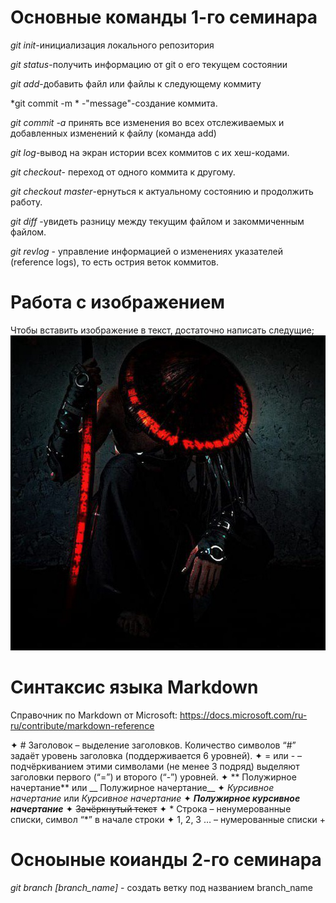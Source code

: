 # Основные команды 1-го семинара
 *git init*-инициализация локального репозитория


 *git status*-получить информацию от git о его текущем состоянии

 *git add*-добавить файл или файлы к следующему коммиту

 *git commit -m * -"message"-создание коммита.

  *git commit -a* принять все изменения во всех отслеживаемых и добавленных изменений к файлу (команда add)

 *git log*-вывод на экран истории всех коммитов с их хеш-кодами.
 
 *git checkout*- переход от одного коммита к другому.

 *git checkout master*-ернуться к актуальному состоянию и продолжить работу.

  *git diff* -увидеть разницу между текущим файлом и закоммиченным файлом.

 *git revlog* - управление информацией о изменениях указателей (reference logs), то есть острия веток коммитов.

  # Работа с изображением 

  Чтобы вставить изображение в текст,
  достаточно написать следущие;
  ![привет](way.mg.jpg)


  # Синтаксис языка Markdown

 Справочник по Markdown от Microsoft:
https://docs.microsoft.com/ru-ru/contribute/markdown-reference

✦	# Заголовок – выделение заголовков. Количество символов “#” задаёт уровень заголовка  (поддерживается 6 уровней).
✦	= или - – подчёркиванием этими символами (не менее 3 подряд) выделяют заголовки  первого (“=”) и второго (“-”) уровней.
✦	** Полужирное начертание** или __ Полужирное начертание__
✦	*Курсивное начертание* или _Курсивное начертание_
✦	***Полужирное курсивное начертание***
✦	~~Зачёркнутый текст~~
✦	* Строка – ненумерованные списки, символ “*” в начале строки
✦	1, 2, 3 … – нумерованные списки
 +
  # Осноыные коианды 2-го семинара

   *git branch [branch_name]* - создать ветку под названием branch_name